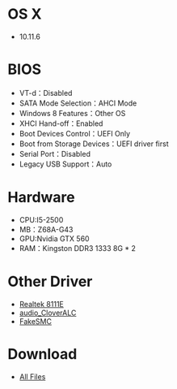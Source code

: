 # OS X
- 10.11.6


# BIOS
- VT-d：Disabled
- SATA Mode Selection：AHCI Mode
- Windows 8 Features：Other OS
- XHCI Hand-off：Enabled
- Boot Devices Control：UEFI Only
- Boot from Storage Devices：UEFI driver first
- Serial Port：Disabled
- Legacy USB Support：Auto


# Hardware
- CPU:I5-2500
- MB：Z68A-G43
- GPU:Nvidia GTX 560
- RAM：Kingston DDR3 1333 8G * 2


# Other Driver
- [Realtek 8111E](https://bitbucket.org/RehabMan/os-x-realtek-network/downloads/RehabMan-Realtek-Network-v2-2015-1230.zip)
- [audio_CloverALC](https://github.com/toleda/audio_CloverALC/archive/master.zip)
- [FakeSMC](https://bitbucket.org/RehabMan/os-x-fakesmc-kozlek/downloads/RehabMan-FakeSMC-2016-0908.zip)


# Download
* [All Files]() 
